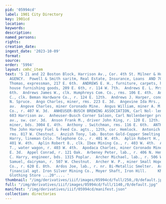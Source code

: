 ```yaml
---
pid: '05994cd'
label: 1901 City Directory
key: 1901cd
location: 
keywords: 
description: 
named_persons: 
rights: 
creation_date: 
ingest_date: '2023-10-09'
format: 
source: 
order: '5994'
layout: cmhc_item
text: 'S 21 and 22 Boston Block, Harrison Av., Cor. 4th St. Milner & Hur PIONEER INSURANCE
  AGENCY.  Powell & Smith saritm, Real Estate, Insurance, Loans  AND 70 ARE  Andrew
  Thomas, expressman, 217 E. 6th.  ANDREWS E. H., furniture, carpets, hardware and
  house furnishing goods, 209 E. 6th, r. 114 W. 7th.  Andrews E. L. Mrs., r. 201 E.
  6th.  Andrews James W., clk. Humphreys Com. Co., rms. 106 E. 4th.  Andrews Samuel
  C., clk. Beman Hardware Co., r. 124 E. 12th.  Andrews J. Harper, conductor, r. 313
  N. Spruce.  Ango Charles, miner, rms. 223 E. 3d.  Angevine Ida Mrs., r. 816 Harrison
  av.  Angove Charles, miner Coronado Mine.  Angus William, miner A. M. W. Mining
  Co., r. 407 W. 3d.  ANHEUSER-BUSCH BREWING ASSOCIATION, Carl Nol- lenberger agt.,
  603 Harrison av.  Anheuser-Busch Corner Saloon, Carl Nollenberger prop., Harrison
  av., sw. cor. 3d.  Anson Frank M., driver John King, r. 120 E. 12th.  Antell Matt,
  miner, bds. 3004 E. 4th.  Anthony . Switchman, rms. 116 E. 6th.  ANTHRACITE COAL,
  The John Harvey Fuel & Feed Co. agts., 12th, cor. Hemlock.  Antonich John, lab.,
  rms. 817 W. Chestnut.  Anzish Tony, lab. Boston Gold-Copper Smelting Co.  Aplin
  Harry, lineman Colo. Telephone Co., r. 401 W. 4th.  Aplin Robert H., lineman, r.
  401 W. 4th.  Aplin Robert 8., clk. Ibex Mining Co., r. 403 W. 4th.  Aplin William
  T., water wagon, r. 403 W. 4th.  Apodaca Charles, miner Coronado Mine, rms. 220
  E. 3d.  Appel Conrad, r. 121 Oak.  Arbeney Peter, lab., r. 406 N. Hemlock.  Archer
  C. Harry, engineer, bds. 1315 Poplar.  Archer Michael, lab., r. 506 W. 5th.  Archer
  Samuel, dairyman, r. 507 W. Chestnut.  Archer W. P., miner Small Hopes Cons. Mining
  Co., r. 620 E. 8th.  Ardos Joe, lab., r. nr. Bi-Metallic Smelter.  Arens Waldemar,
  financial agt. Iron Silver Mining Co., Moyer Shaft, Iron Hill.     KNOX HATS, Hayden’s
  Glothing Store ...20°.... '
thumbnail: "/img/derivatives/iiif/images/05994cd/full/250,/0/default.jpg"
full: "/img/derivatives/iiif/images/05994cd/full/1140,/0/default.jpg"
manifest: "/img/derivatives/iiif/05994cd/manifest.json"
collection: directories
---
```

